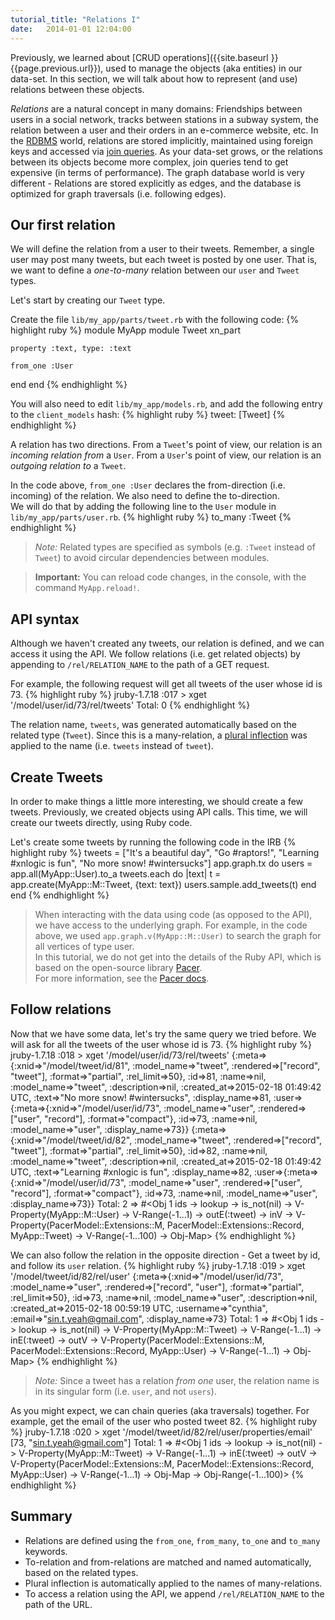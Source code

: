 ```yaml
---
tutorial_title: "Relations I"
date:   2014-01-01 12:04:00
---
```


Previously, we learned about [CRUD operations]({{site.baseurl }}{{page.previous.url}}), used to manage the objects (aka entities) in our data-set. In this section, we will talk about how to represent (and use) relations between these objects.

_Relations_ are a natural concept in many domains: Friendships between users in a social network, tracks between stations in a subway system, the relation between a user and their orders in an e-commerce website, etc. In the [RDBMS](http://en.wikipedia.org/wiki/Relational_database_management_system) world, relations are stored implicitly, maintained using foreign keys and accessed via [join queries](http://en.wikipedia.org/wiki/Join_%28SQL%29). As your data-set grows, or the relations between its objects become more complex, join queries tend to get expensive (in terms of performance). The graph database world is very different - Relations are stored explicitly as edges, and the database is optimized for graph traversals (i.e. following edges).

## Our first relation

We will define the relation from a user to their tweets. Remember, a single user may post many tweets, but each tweet is posted by one user. That is, we want to define a _one-to-many_ relation between our `user` and `Tweet` types.

Let's start by creating our `Tweet` type. 

Create the file `lib/my_app/parts/tweet.rb` with the following code:
{% highlight ruby %}
module MyApp
  module Tweet
    xn_part

    property :text, type: :text

    from_one :User

  end
end
{% endhighlight %}

You will also need to edit `lib/my_app/models.rb`, and add the following entry to the `client_models` hash:
{% highlight ruby %}
tweet: [Tweet]
{% endhighlight %}

A relation has two directions. From a `Tweet`'s point of view, our relation is an _incoming relation from_ a `User`. From a `User`'s point of view, our relation is an _outgoing relation to_ a `Tweet`. 

In the code above, `from_one :User` declares the from-direction (i.e. incoming) of the relation. We also need to define the to-direction.    
We will do that by adding the following line to the `User` module in `lib/my_app/parts/user.rb`.
{% highlight ruby %}
    to_many :Tweet
{% endhighlight %}


> _Note:_ Related types are specified as symbols (e.g. `:Tweet` instead of `Tweet`) to avoid circular dependencies between modules.

> __Important:__ You can reload code changes, in the console, with the command `MyApp.reload!`.

## API syntax

Although we haven't created any tweets, our relation is defined, and we can access it using the API. We follow relations (i.e. get related objects) by appending to `/rel/RELATION_NAME` to the path of a GET request.

For example, the following request will get all tweets of the user whose id is 73.
{% highlight ruby %}
jruby-1.7.18 :017 > xget '/model/user/id/73/rel/tweets'
Total: 0
{% endhighlight %}

The relation name, `tweets`, was generated automatically based on the related type (`Tweet`). Since this is a many-relation, a [plural inflection](http://api.rubyonrails.org/classes/ActiveSupport/Inflector.html) was applied to the name (i.e. `tweets` instead of `tweet`).


## Create Tweets

In order to make things a little more interesting, we should create a few tweets. Previously, we created objects using API calls. This time, we will create our tweets directly, using Ruby code. 

Let's create some tweets by running the following code in the IRB
{% highlight ruby %}
tweets = ["It's a beautiful day", "Go #raptors!", "Learning #xnlogic is fun", "No more snow! #wintersucks"]
app.graph.tx do
    users = app.all(MyApp::User).to_a
    tweets.each do |text|
        t = app.create(MyApp::M::Tweet, {text: text})
        users.sample.add_tweets(t)
    end
end
{% endhighlight %}


> When interacting with the data using code (as opposed to the API), we have access to the underlying graph. For example, in the code above, we used `app.graph.v(MyApp::M::User)` to search the graph for all vertices of type user.    
> In this tutorial, we do not get into the details of the Ruby API, which is based on the open-source library [Pacer](https://github.com/pangloss/pacer/).    
> For more information, see the [Pacer docs](https://github.com/pangloss/pacer/wiki).


## Follow relations

Now that we have some data, let's try the same query we tried before. We will ask for all the tweets of the user whose id is 73.
{% highlight ruby %}
jruby-1.7.18 :018 > xget '/model/user/id/73/rel/tweets'
{:meta=>{:xnid=>"/model/tweet/id/81", :model_name=>"tweet", :rendered=>["record", "tweet"], :format=>"partial", :rel_limit=>50}, :id=>81, :name=>nil, :model_name=>"tweet", :description=>nil, :created_at=>2015-02-18 01:49:42 UTC, :text=>"No more snow! #wintersucks", :display_name=>81, :user=>{:meta=>{:xnid=>"/model/user/id/73", :model_name=>"user", :rendered=>["user", "record"], :format=>"compact"}, :id=>73, :name=>nil, :model_name=>"user", :display_name=>73}}
{:meta=>{:xnid=>"/model/tweet/id/82", :model_name=>"tweet", :rendered=>["record", "tweet"], :format=>"partial", :rel_limit=>50}, :id=>82, :name=>nil, :model_name=>"tweet", :description=>nil, :created_at=>2015-02-18 01:49:42 UTC, :text=>"Learning #xnlogic is fun", :display_name=>82, :user=>{:meta=>{:xnid=>"/model/user/id/73", :model_name=>"user", :rendered=>["user", "record"], :format=>"compact"}, :id=>73, :name=>nil, :model_name=>"user", :display_name=>73}}
Total: 2
 => #<Obj 1 ids -> lookup -> is_not(nil) -> V-Property(MyApp::M::User) -> V-Range(-1...1) -> outE(:tweet) -> inV -> V-Property(PacerModel::Extensions::M, PacerModel::Extensions::Record, MyApp::Tweet) -> V-Range(-1...100) -> Obj-Map>
{% endhighlight %}


We can also follow the relation in the opposite direction - Get a tweet by id, and follow its `user` relation.
{% highlight ruby %}
jruby-1.7.18 :019 > xget '/model/tweet/id/82/rel/user'
{:meta=>{:xnid=>"/model/user/id/73", :model_name=>"user", :rendered=>["record", "user"], :format=>"partial", :rel_limit=>50}, :id=>73, :name=>nil, :model_name=>"user", :description=>nil, :created_at=>2015-02-18 00:59:19 UTC, :username=>"cynthia", :email=>"sin.t.yeah@gmail.com", :display_name=>73}
Total: 1
 => #<Obj 1 ids -> lookup -> is_not(nil) -> V-Property(MyApp::M::Tweet) -> V-Range(-1...1) -> inE(:tweet) -> outV -> V-Property(PacerModel::Extensions::M, PacerModel::Extensions::Record, MyApp::User) -> V-Range(-1...1) -> Obj-Map>
{% endhighlight %}

> _Note:_ Since a tweet has a relation _from one_ user, the relation name is in its singular form (i.e. `user`, and not `users`).

As you might expect, we can chain queries (aka traversals) together. For example, get the email of the user who posted tweet 82.
{% highlight ruby %}
jruby-1.7.18 :020 > xget '/model/tweet/id/82/rel/user/properties/email'
[73, "sin.t.yeah@gmail.com"]
Total: 1
 => #<Obj 1 ids -> lookup -> is_not(nil) -> V-Property(MyApp::M::Tweet) -> V-Range(-1...1) -> inE(:tweet) -> outV -> V-Property(PacerModel::Extensions::M, PacerModel::Extensions::Record, MyApp::User) -> V-Range(-1...1) -> Obj-Map -> Obj-Range(-1...100)>
{% endhighlight %}


## Summary

 * Relations are defined using the `from_one`, `from_many`, `to_one` and `to_many` keywords.
 * To-relation and from-relations are matched and named automatically, based on the related types.
 * Plural inflection is automatically applied to the names of many-relations.
 * To access a relation using the API, we append `/rel/RELATION_NAME` to the path of the URL.
